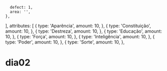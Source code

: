 
      defect: 1,
      area: '',
    },
  ],
  attributes: [
    {
      type: 'Aparência',
      amount: 10,
    },
    {
      type: 'Constituição',
      amount: 10,
    },
    {
      type: 'Destreza',
      amount: 10,
    },
    {
      type: 'Educação',
      amount: 10,
    },
    {
      type: 'Força',
      amount: 10,
    },
    {
      type: 'Inteligência',
      amount: 10,
    },
    {
      type: 'Poder',
      amount: 10,
    },
    {
      type: 'Sorte',
      amount: 10,
    },
# dia02
